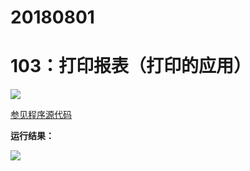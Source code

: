 # 20180801

# 103：打印报表（打印的应用）

<img src="http://image.renkaigis.com/keepcoding/2018080101.png">

<a href="https://github.com/renkaigis/KeepCoding/tree/master/2018/08/01" target="_blank">参见程序源代码</a>

**运行结果：**

<img src="http://image.renkaigis.com/keepcoding/2018080102.png">
